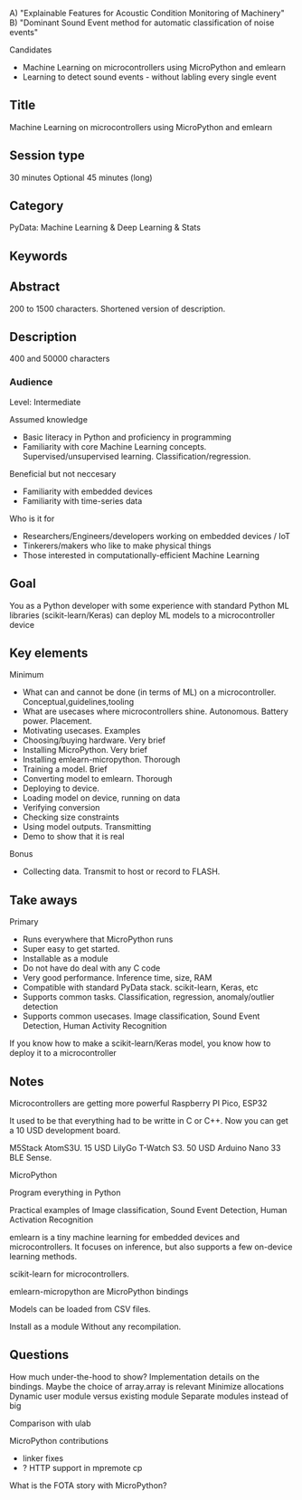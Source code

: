 
A) "Explainable Features for Acoustic Condition Monitoring of Machinery"
B) "Dominant Sound Event method for automatic classification of noise events"

Candidates

- Machine Learning on microcontrollers using MicroPython and emlearn
- Learning to detect sound events - without labling every single event


## Title
Machine Learning on microcontrollers using MicroPython and emlearn

## Session type
30 minutes
Optional 45 minutes (long)

## Category
PyData: Machine Learning & Deep Learning & Stats

## Keywords


## Abstract
200 to 1500 characters.
Shortened version of description.


## Description
400 and 50000 characters


### Audience

Level: Intermediate

Assumed knowledge

- Basic literacy in Python and proficiency in programming
- Familiarity with core Machine Learning concepts.
Supervised/unsupervised learning. Classification/regression.

Beneficial but not neccesary

- Familiarity with embedded devices
- Familiarity with time-series data

Who is it for

- Researchers/Engineers/developers working on embedded devices / IoT
- Tinkerers/makers who like to make physical things
- Those interested in computationally-efficient Machine Learning


## Goal

You as a Python developer
with some experience with standard Python ML libraries (scikit-learn/Keras)
can deploy ML models to a microcontroller device

## Key elements

Minimum

- What can and cannot be done (in terms of ML) on a microcontroller. Conceptual,guidelines,tooling
- What are usecases where microcontrollers shine. Autonomous. Battery power. Placement.
- Motivating usecases. Examples
- Choosing/buying hardware. Very brief
- Installing MicroPython. Very brief
- Installing emlearn-micropython. Thorough
- Training a model. Brief
- Converting model to emlearn. Thorough
- Deploying to device. 
- Loading model on device, running on data
- Verifying conversion
- Checking size constraints
- Using model outputs. Transmitting
- Demo to show that it is real

Bonus

- Collecting data. Transmit to host or record to FLASH.

## Take aways

Primary

- Runs everywhere that MicroPython runs
- Super easy to get started. 
- Installable as a module
- Do not have do deal with any C code
- Very good performance. Inference time, size, RAM
- Compatible with standard PyData stack. scikit-learn, Keras, etc
- Supports common tasks. Classification, regression, anomaly/outlier detection
- Supports common usecases. Image classification, Sound Event Detection, Human Activity Recognition

If you know how to make a scikit-learn/Keras model,
you know how to deploy it to a microcontroller


## Notes

Microcontrollers are getting more powerful
Raspberry PI Pico, ESP32

It used to be that everything had to be writte in C or C++.
Now you can get a 10 USD development board.

M5Stack AtomS3U. 15 USD
LilyGo T-Watch S3. 50 USD
Arduino Nano 33 BLE Sense. 

MicroPython

Program everything in Python

Practical examples of
Image classification, Sound Event Detection, Human Activation Recognition

emlearn is a tiny machine learning for embedded devices and microcontrollers.
It focuses on inference, but also supports a few on-device learning methods.


scikit-learn for microcontrollers.

emlearn-micropython are MicroPython bindings

Models can be loaded from CSV files.

Install as a module
Without any recompilation.


## Questions

How much under-the-hood to show?
Implementation details on the bindings.
Maybe the choice of array.array is relevant
Minimize allocations
Dynamic user module versus existing module
Separate modules instead of big

Comparison with ulab

MicroPython contributions
- linker fixes
- ? HTTP support in mpremote cp 

What is the FOTA story with MicroPython?

